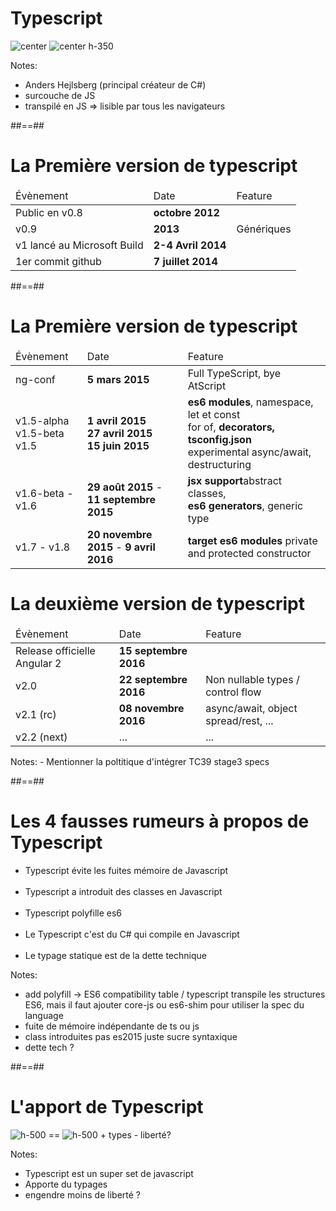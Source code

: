 <!-- .slide:-->

# Typescript

<div>
    <img alt="center" src="assets/images/school/presentation/microsoft.png" />
    <img alt="center h-350" src="assets/images/school/presentation/anders.jpg" />
</div>
<!-- .element class="flex-row full-center" -->

Notes:

-   Anders Hejlsberg (principal créateur de C#)
-   surcouche de JS
-   transpilé en JS => lisible par tous les navigateurs

##==##

<!--.slide -->

# La Première version de typescript

<table>
    <thead>
        <tr>
            <td>Évènement</td>
            <td>Date</td>
            <td>Feature</td>
        </tr>
    </thead>
    <tbody>
        <tr>
            <td>Public en v0.8</td>
            <td><b>octobre 2012</b></td>
            <td></td>
        </tr>
        <tr>
            <td>v0.9</td>
            <td><b>2013</b></td>
            <td>Génériques</td>
        </tr>
        <tr>
            <td>v1 lancé au Microsoft Build</td>
            <td><b>2-4 Avril 2014</b></td>
            <td></td>
        </tr>
        <tr>
            <td>1er commit github</td>
            <td><b>7 juillet 2014</b></td>
            <td></td>
        </tr>
    </tbody>
</table>
<!-- .element: class="table-center" -->

##==##

<!--.slide -->

# La Première version de typescript

<table>
    <thead>
        <tr>
            <td>Évènement</td>
            <td>Date</td>
            <td>Feature</td>
        </tr>
    </thead>
    <tbody>
        <tr>
            <td>ng-conf</td>
            <td><b>5 mars 2015</b></td>
            <td>Full TypeScript, bye AtScript</td>
        </tr>
        <tr>
            <td>v1.5-alpha<br>v1.5-beta<br>v1.5 </td>
            <td><b>1 avril 2015</b><br><b>27 avril 2015</b><br><b>15 juin 2015</b></td>
            <td><b>es6 modules</b>, namespace, let et const<br>for of, <b>decorators, tsconfig.json</b><br>experimental async/await, destructuring</td>
        </tr>
        <tr>
            <td>v1.6-beta  - v1.6</td>
            <td><b>29 août 2015</b> - <b>11 septembre 2015</b></td>
            <td><b>jsx support</b>abstract classes,<br><b>es6 generators</b>, generic type</td>
        </tr>
        <tr>
            <td>v1.7 - v1.8</td>
            <td><b>20 novembre 2015</b> - <b>9 avril 2016</b></td>
            <td><b>target es6 modules</b> private and protected constructor</td>
        </tr>
    </tbody>
</table>
<!-- .element: class="table-center">

##==##

<!-- .slide -->

# La deuxième version de typescript

<table>
    <thead>
        <tr>
            <td>Évènement</td>
            <td>Date</td>
            <td>Feature</td>
        </tr>
    </thead>
    <tbody>
        <tr>
            <td>Release officielle Angular 2</td>
            <td><b>15 septembre 2016</b></td>
            <td></td>
        </tr>
        <tr>
            <td>v2.0</td>
            <td><b>22 septembre 2016</b></td>
            <td>Non nullable types / control flow</td>
        </tr>
        <tr>
            <td>v2.1 (rc)</td>
            <td><b>08 novembre 2016</b></td>
            <td>async/await, object spread/rest, ...</td>
        </tr>
        <tr>
            <td>v2.2 (next)</td>
            <td>...</td>
            <td>...</td>
        </tr>
    </tbody>
</table>
<!-- .element: class="table-center" -->
Notes:
- Mentionner la poltitique d'intégrer TC39 stage3 specs

##==##

<!--.slide -->

# Les 4 fausses rumeurs à propos de Typescript

-   Typescript évite les fuites mémoire de Javascript<br><br>
-   Typescript a introduit des classes en Javascript<br><br>
-   Typescript polyfille es6<br><br>
-   Le Typescript c'est du C# qui compile en Javascript<br><br>
-   Le typage statique est de la dette technique

Notes:

-   add polyfill → ES6 compatibility table / typescript transpile les structures ES6, mais il faut ajouter core-js ou es6-shim pour utiliser la spec du language
-   fuite de mémoire indépendante de ts ou js
-   class introduites pas es2015 juste sucre syntaxique
-   dette tech ?

##==##

<!-- .slide: class="flex-row full-center" -->

# L'apport de Typescript

![h-500](assets/images/school/presentation/typescript.png)
<span class="big-size">==</span>
![h-500](assets/images/school/presentation/javascript.png) + types - liberté?

Notes:

-   Typescript est un super set de javascript
-   Apporte du typages
-   engendre moins de liberté ?
